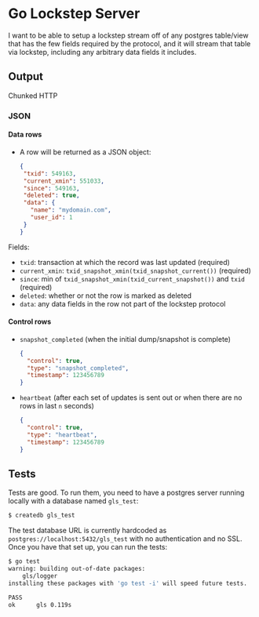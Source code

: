 
# Go Lockstep Server

I want to be able to setup a lockstep stream off of any postgres table/view
that has the few fields required by the protocol, and it will stream that table
via lockstep, including any arbitrary data fields it includes.

## Output

Chunked HTTP

### JSON

#### Data rows

* A row will be returned as a JSON object:

    ```json
    {
     "txid": 549163,
     "current_xmin": 551033,
     "since": 549163,
     "deleted": true,
     "data": {
       "name": "mydomain.com",
       "user_id": 1
     }
    }
    ```

Fields:

* `txid`: transaction at which the record was last updated (required)
* `current_xmin`: `txid_snapshot_xmin(txid_snapshot_current())` (required)
* `since`: min of `txid_snapshot_xmin(txid_current_snapshot())` and `txid` (required)
* `deleted`: whether or not the row is marked as deleted
* `data`: any data fields in the row not part of the lockstep protocol

#### Control rows

* `snapshot_completed` (when the initial dump/snapshot is complete)

    ```json
    {
      "control": true,
      "type": "snapshot_completed",
      "timestamp": 123456789
    }
    ```

* `heartbeat` (after each set of updates is sent out or when there are no rows in last `n` seconds)

    ```json
    {
      "control": true,
      "type": "heartbeat",
      "timestamp": 123456789
    }
    ```

## Tests

Tests are good. To run them, you need to have a postgres server running locally
with a database named `gls_test`:

```bash
$ createdb gls_test
```

The test database URL is currently hardcoded as `postgres://localhost:5432/gls_test`
with no authentication and no SSL. Once you have that set up, you can run the tests:

```bash
$ go test
warning: building out-of-date packages:
	gls/logger
installing these packages with 'go test -i' will speed future tests.

PASS
ok  	gls	0.119s
```

